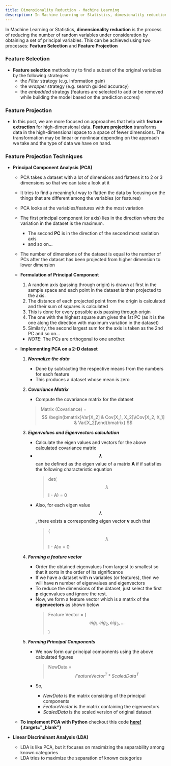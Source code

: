 ```yaml
---
title: Dimensionality Reduction - Machine Learning
description: In Machine Learning or Statistics, dimesionality reduction is the process of reducing the number of random variables under consideration by obtaining a set of principal variables.
---
```


In Machine Learning or Statistics, **dimensionality reduction** is the process
of reducing the number of random variables under consideration by obtaining a 
set of principal variables. This can be achieved using two processes: **Feature
Selection** and **Feature Projection**


### Feature Selection

- **Feature selection** methods try to find a subset of the original variables by
the following strategies:
    - the *Filter* strategy (e.g. information gain)
    - the *wrapper* strategy (e.g. search guided accuracy)
    - the *embedded* strategy (features are selected to add or be removed while building
    the model based on the prediction scores)


### Feature Projection

- In this post, we are more focused on approaches that help with **feature extraction**
for high-dimensional data. **Feature projection** transforms data in the high-dimensional
space to a space of fewer dimensions. The transformation may be linear or nonlinear
depending on the approach we take and the type of data we have on hand.


### Feature Projection Techniques


- **Principal Component Analysis (PCA)**

    - PCA takes a dataset with a lot of dimensions and flattens it to 2 or 3 dimensions
    so that we can take a look at it
    - It tries to find a meaningful way to flatten the data by focusing on the things
    that are different among the variables (or features)
    - PCA looks at the variables/features with the most variation
    - The first principal component (or axis) lies in the direction where the 
    variation in the dataset is the maximum.
        - The second **PC** is in the direction of the second most variation axis
        - and so on...
    - The number of dimensions of the dataset is equal to the number of PCs
    after the dataset has been projected from higher dimension to lower dimension
    
    - **Formulation of Principal Component**
        1. A random axis (passing through origin) is drawn at first in the sample space and each point in
        the dataset is then projected to the axis.
        2. The distance of each projected point from the origin is calculated and
        their sum of squares is calculated
        3. This is done for every possible axis passing through origin
        4. The one with the highest square sum gives the 1st PC (as it is the one
        along the direction with maximum variation in the dataset)
        5. Similarly, the second largest sum for the axis is taken as the 2nd PC and
        so on...
        - *NOTE*: The PCs are orthogonal to one another.
        
    - **Implementing PCA on a 2-D dataset**
        1. ___Normalize the data___
            - Done by subtracting the respective means from the numbers for each
            feature
            - This produces a dataset whose mean is zero
            
        2. ___Covariance Matrix___
            - Compute the covariance matrix for the dataset
            > Matrix (Covariance) = $$ \begin{bmatrix}Var[X_2] & Cov[X_1, X_2]\\Cov[X_2, X_1] & Var[X_2]\end{bmatrix} $$

        3. ___Eigenvalues and Eigenvectors calculation___
            - Calculate the eigen values and vectors for the above calculated
            covariance matrix
            - **$$\lambda$$** can be defined as the eigen value of a matrix **A** if
            if satisfies the following characteristic equation
                > det($$\lambda$$I - A) = 0
            - Also, for each eigen value $$\lambda$$, there exists a corresponding eigen
            vector **v** such that
                > ($$\lambda$$I - A)v = 0
                
        4. ___Forming a feature vector___
            - Order the obtained eigenvalues from largest to smallest so that it
            sorts in the order of its significance
            - If we have a dataset with **n** variables (or features), then we will
            have **n** number of eigenvalues and eigenvectors
            - To reduce the dimensions of the dataset, just select the first **p** eigenvalues
            and ignore the rest.
            - Now, we form a feature vector which is a matrix of the **eigenvectors** as shown
            below
                > Feature Vector = ($$eig_1, eig_2, eig_3,  ... $$)
                
        5. ___Forming Principal Components___
            - We now form our principal components using the above calculated figures
                > NewData = $$ FeatureVector^T * ScaledData^T$$
                
            - So, 
                - *NewData* is the matrix consisting of the principal components
                - *FeatureVector* is the matrix containing the eigenvectors
                - *ScaledData* is the scaled version of original dataset
                
                
    - **To implement PCA with Python** checkout this code
    **[here!](https://jvn.io/asheeshcric/532f43347afa49bc8cd7da0e8ef0e50f){:target="_blank"}**
            
- **Linear Discriminant Analysis (LDA)**
    - LDA is like PCA, but it focuses on maximizing the separability among known
    categories
    - LDA tries to maximize the separation of known categories
